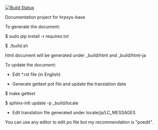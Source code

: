 [![Build Status](https://travis-ci.org/fkanehiro/hrpsys-manual.svg?branch=master)](https://travis-ci.org/fkanehiro/hrpsys-manual)

Documentation project for hrpsys-base

To generate the document:

$ sudo pip install -r requires.txt

$ ./build.sh

html document will be generated under _build/html and _build/html-ja

To update the document:

- Edit *.rst file (in English)

- Generate gettext pot file and update the translation data

$ make gettext

$ sphinx-intl update -p _build/locale

- Edit translation file generated under locale/ja/LC_MESSAGES

You can use any editor to edit po file but my recommendation is "poedit".
